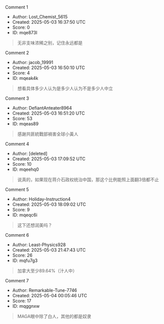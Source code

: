 Comment 1

- Author: Lost_Chemist_5615
- Created: 2025-05-03 16:37:50 UTC
- Score: 0
- ID: mqe873l

> 无非支味浓稀之别，记住永远都是

Comment 2

- Author: jacob_19991
- Created: 2025-05-03 16:50:10 UTC
- Score: 4
- ID: mqeak4k

> 想看具体多少人认为是多少人认为不是多少人中立

Comment 3

- Author: DefiantAnteater8964
- Created: 2025-05-03 16:51:20 UTC
- Score: 53
- ID: mqeas89

> 感謝共匪統戰部禍害全球小黃人

Comment 4

- Author: [deleted]
- Created: 2025-05-03 17:09:52 UTC
- Score: 10
- ID: mqeehq0

> 说真的，如果现在蒋介石政权统治中国，那这个比例能照上面翻3倍都不止

Comment 5

- Author: Holiday-Instruction4
- Created: 2025-05-03 18:09:02 UTC
- Score: 9
- ID: mqeqc6i

> 这下还想润美吗？

Comment 6

- Author: Least-Physics928
- Created: 2025-05-03 21:47:43 UTC
- Score: 26
- ID: mqfu7g3

> 加拿大至少89.64%（汁人中）

Comment 7

- Author: Remarkable-Tune-7746
- Created: 2025-05-04 00:05:46 UTC
- Score: 17
- ID: mqggnxw

> MAGA眼中除了白人，其他的都是奴隶
